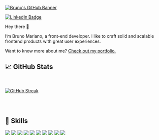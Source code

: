 
[![Bruno's GitHub Banner](https://res.cloudinary.com/my-portfoiio/image/upload/v1660089388/my-portfolio/Group_51_1_crmhei.png)](https://brunomariano.me/)


[![LinkedIn Badge](https://img.shields.io/badge/LinkedIn-Profile-informational?style=flat&logo=linkedin&logoColor=white&color=0D76A8)](https://www.linkedin.com/in/dev-bruno-mariano/)


Hey there 👋

I’m Bruno Mariano, a front-end developer. I like to craft solid and scalable frontend products with great user experiences.

Want to know more about me? [Check out my portfolio.](https://brunomariano.me/)

## &#x1f4c8; GitHub Stats

<br>

[![GitHub Streak](http://github-readme-streak-stats.herokuapp.com?user=Bsignx&theme=dark)](https://git.io/streak-stats)

<br>
<br>

## 💼 Skills


![](https://img.shields.io/badge/Code-React-informational?style=flat&logo=react&logoColor=FC466B&color=0F1413)
![](https://img.shields.io/badge/Code-Next-informational?style=flat&logo=next&logoColor=FC466B&color=0F1413)
![](https://img.shields.io/badge/Code-Redux-informational?style=flat&logo=Redux&logoColor=FC466B&color=0F1413)
![](https://img.shields.io/badge/Code-JavaScript-informational?style=flat&logo=JavaScript&logoColor=FC466B&color=0F1413)
![](https://img.shields.io/badge/Code-TypeScript-informational?style=flat&logo=TypeScript&logoColor=FC466B&color=0F1413)
![](https://img.shields.io/badge/Style-Tailwind-informational?style=flat&logo=Tailwind-CSS&logoColor=FC466B&color=0F1413)
![](https://img.shields.io/badge/Style-CSS-informational?style=flat&logo=css3&logoColor=FC466B&color=0F1413)
![](https://img.shields.io/badge/Style-Sass-informational?style=flat&logo=Sass&logoColor=FC466B&color=0F1413)
![](https://img.shields.io/badge/Test-Cypress-informational?style=flat&logo=Cypress&logoColor=FC466B&color=0F1413)
![](https://img.shields.io/badge/Tools-GitHub-informational?style=flat&logo=GitHub&logoColor=FC466B&color=0F1413)




